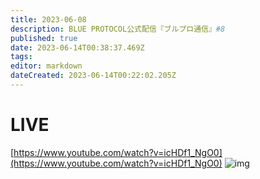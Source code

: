 ```yaml
---
title: 2023-06-08
description: BLUE PROTOCOL公式配信『ブルプロ通信』#8
published: true
date: 2023-06-14T00:38:37.469Z
tags: 
editor: markdown
dateCreated: 2023-06-14T00:22:02.205Z
---
```


# LIVE

[https://www.youtube.com/watch?v=icHDf1_NgO0](https://www.youtube.com/watch?v=icHDf1_NgO0)
![img](https://pbs.twimg.com/media/FyGJA0TacAA5w-V?format=jpg&name=small)































